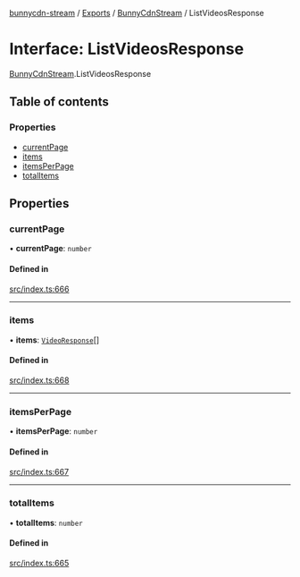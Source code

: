 [bunnycdn-stream](../README.md) / [Exports](../modules.md) / [BunnyCdnStream](../modules/BunnyCdnStream.md) / ListVideosResponse

# Interface: ListVideosResponse

[BunnyCdnStream](../modules/BunnyCdnStream.md).ListVideosResponse

## Table of contents

### Properties

- [currentPage](BunnyCdnStream.ListVideosResponse.md#currentpage)
- [items](BunnyCdnStream.ListVideosResponse.md#items)
- [itemsPerPage](BunnyCdnStream.ListVideosResponse.md#itemsperpage)
- [totalItems](BunnyCdnStream.ListVideosResponse.md#totalitems)

## Properties

### currentPage

• **currentPage**: `number`

#### Defined in

[src/index.ts:666](https://github.com/dan-online/bunnycdn-stream/blob/316ffbe/src/index.ts#L666)

___

### items

• **items**: [`VideoResponse`](BunnyCdnStream.VideoResponse.md)[]

#### Defined in

[src/index.ts:668](https://github.com/dan-online/bunnycdn-stream/blob/316ffbe/src/index.ts#L668)

___

### itemsPerPage

• **itemsPerPage**: `number`

#### Defined in

[src/index.ts:667](https://github.com/dan-online/bunnycdn-stream/blob/316ffbe/src/index.ts#L667)

___

### totalItems

• **totalItems**: `number`

#### Defined in

[src/index.ts:665](https://github.com/dan-online/bunnycdn-stream/blob/316ffbe/src/index.ts#L665)
